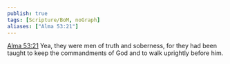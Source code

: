 ```yaml
---
publish: true
tags: [Scripture/BoM, noGraph]
aliases: ["Alma 53:21"]
---
```

[Alma 53:21](https://churchofjesuschrist.org/study/scriptures/bofm/alma/53?lang=eng&id=p21#p21) Yea, they were men of truth and soberness, for they had been taught to keep the commandments of God and to walk uprightly before him.
